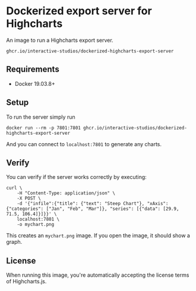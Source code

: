 # Dockerized export server for Highcharts

An image to run a Highcharts export server.

```
ghcr.io/interactive-studios/dockerized-highcharts-export-server
```

## Requirements
 * Docker 19.03.8+

 ## Setup

To run the server simply run
```console
docker run --rm -p 7801:7801 ghcr.io/interactive-studios/dockerized-highcharts-export-server
```

And you can connect to `localhost:7801` to generate any charts.

## Verify

You can verify if the server works correctly by executing:
```shell
curl \
	-H "Content-Type: application/json" \
	-X POST \
	-d '{"infile":{"title": {"text": "Steep Chart"}, "xAxis": {"categories": ["Jan", "Feb", "Mar"]}, "series": [{"data": [29.9, 71.5, 106.4]}]}}' \
	localhost:7801 \
	-o mychart.png
```

This creates an `mychart.png` image. If you open the image, it should show a graph.

## License
When running this image, you're automatically accepting the license terms of Highcharts.js.
